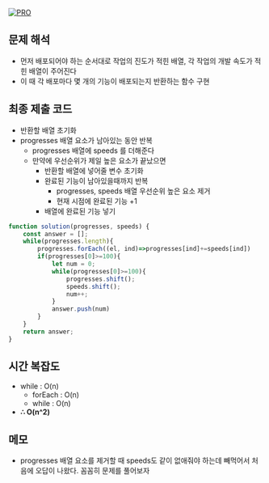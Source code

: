 [![PRO]][Link]

## 문제 해석

- 먼저 배포되어야 하는 순서대로 작업의 진도가 적힌 배열, 각 작업의 개발 속도가 적힌 배열이 주어진다
- 이 때 각 배포마다 몇 개의 기능이 배포되는지 반환하는 함수 구현

## 최종 제출 코드

- 반환할 배열 초기화
- progresses 배열 요소가 남아있는 동안 반복
  - progresses 배열에 speeds 를 더해준다
  - 만약에 우선순위가 제일 높은 요소가 끝났으면
    - 반환할 배열에 넣어줄 변수 초기화
    - 완료된 기능이 남아있을때까지 반복
      - progresses, speeds 배열 우선순위 높은 요소 제거
      - 현재 시점에 완료된 기능 +1
    - 배열에 완료된 기능 넣기

```js
function solution(progresses, speeds) {
    const answer = [];
    while(progresses.length){
        progresses.forEach((el, ind)=>progresses[ind]+=speeds[ind])
        if(progresses[0]>=100){
            let num = 0;
            while(progresses[0]>=100){
                progresses.shift();
                speeds.shift();
                num++;
            }
            answer.push(num)
        }
    }
    return answer;
}
```

## 시간 복잡도

- while : O(n)
  - forEach : O(n)
  - while : O(n)
-   **∴ O(n^2)**

## 메모

- progresses 배열 요소를 제거할 때 speeds도 같이 없애줘야 하는데 빼먹어서 처음에 오답이 나왔다. 꼼꼼히 문제를 풀어보자

<!---------------------------------------------------------------------------->

[PRO]: https://github.com/GoSSaChin/algorithm-js/assets/107768516/67c43b52-bc3f-4571-a249-5519021afbb0
[Link]: https://school.programmers.co.kr/learn/courses/30/lessons/42586
